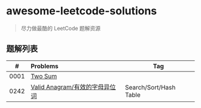 # awesome-leetcode-solutions

> 尽力做最酷的 LeetCode 题解资源

## 题解列表

|  #   | Problems                                                     | Tag                    |
| :--: | :----------------------------------------------------------- | ---------------------- |
| 0001 | [Two Sum](solutions/0001-two-sum/README.md)                  |                        |
| 0242 | [Valid Anagram/有效的字母异位词](solutions/0242-valid-anagram/README.md) | Search/Sort/Hash Table |

